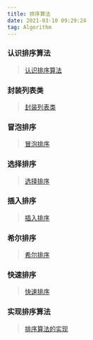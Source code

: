 ```yaml
---
title: 排序算法
date: 2021-03-10 09:29:24
tag: Algorithm
---
```


### 认识排序算法
>[认识排序算法](/algorithm/structure-algorithm/sort/first "认识排序算法")

### 封装列表类
>[封装列表类](/algorithm/structure-algorithm/sort/second "封装列表类")

### 冒泡排序
>[冒泡排序](/algorithm/structure-algorithm/sort/third "冒泡排序")

### 选择排序
>[选择排序](/algorithm/structure-algorithm/sort/four "选择排序")

### 插入排序
>[插入排序](/algorithm/structure-algorithm/sort/five "插入排序")

### 希尔排序
>[希尔排序](/algorithm/structure-algorithm/sort/six "希尔排序")

### 快速排序
>[快速排序](/algorithm/structure-algorithm/sort/seven "快速排序")

### 实现排序算法
>[排序算法的实现](/algorithm/structure-algorithm/sort/eight "实现排序算法")
